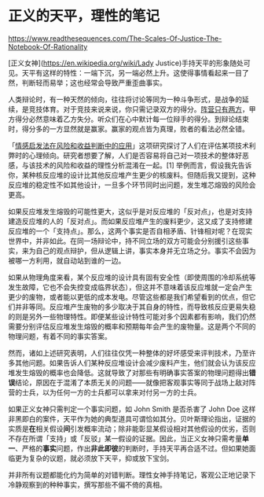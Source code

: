 # 正义的天平，理性的笔记

https://www.readthesequences.com/The-Scales-Of-Justice-The-Notebook-Of-Rationality

[正义女神](https://en.wikipedia.org/wiki/Lady Justice)手持天平的形象随处可见。天平有这样的特性：一端下沉，另一端必然上升。这使得事情看起来一目了然，判断轻而易举；这也经常会导致严重歪曲事实。

人类辩论时，有一种天然的倾向，往往将讨论等同为一种斗争形式，是战争的延续，是竞技体育。对于竞技来说来说，你只需记录双方的得分。[阵营只有两方](https://www.readthesequences.com/A-Fable-Of-Science-And-Politics)，甲方得分必然意味着乙方失分。听众们在心中默计每一位辩手的得分。到辩论结束时，得分多的一方显然就是赢家。赢家的观点皆为真理，败者的看法必然全错。

「[情感启发法在风险和收益判断中的应用](http://www-abc.mpib-berlin.mpg.de/users/r20/finucane00_the_affect_heuristic.pdf)」这项研究探讨了人们在评估某项技术利弊时的心理倾向。研究者想要了解，人们是否容易将自己对一项技术的整体好恶感，与该技术的风险和收益的理性分析混淆在一起。[1] 举例而言，假设我先告诉你，某种核反应堆的设计比其他反应堆产生更少的核废料。但随后我又提到，这种反应堆的稳定性不如其他设计，一旦多个环节同时出问题，发生堆芯熔毁的风险会更高。

如果反应堆发生熔毁的可能性更大，这似乎是对反应堆的「反对点」，也是对支持建造反应堆的人的「反对点」。而如果反应堆产生的废料更少，这又成了支持修建反应堆的一个「支持点」。那么，这两个事实是否自相矛盾、针锋相对呢？在现实世界中，并非如此。在同一场辩论中，持不同立场的双方可能会分别援引这些事实，来为自己的观点辩护，但从逻辑上讲，事实本身并无立场之分。事实不会因为被哪一方利用，就自动站到谁的一边。

如果从物理角度来看，某个反应堆的设计具有固有安全性（即使周围的冷却系统等发生故障，它也不会失控变成临界状态），但这并不意味着该反应堆就一定会产生更少的废物，或者能以更低的成本发电。尽管这些都是我们希望看到的优点，但它们并非等同。反应堆产生废物的多少取决于其自身的特性，而导致核反应更易失稳的则是另外一些物理特性。即便某些设计特性可能对多个因素都有影响，我们仍然需要分别评估反应堆发生熔毁的概率和预期每年会产生的废物量。这是两个不同的物理问题，有着不同的事实答案。

然而，诸如上述研究表明，人们往往仅凭一种整体的好坏感受来评判技术，乃至许多其他问题。如果告诉人们某种反应堆设计会减少废料产生，他们就会认为该反应堆发生熔毁的概率也会降低。这就导致了对那些有明确事实答案的物理问题得出**错误**结论，原因在于混淆了本质无关的问题——就像把客观事实等同于战场上敌对阵营的士兵，以为任何一方的士兵都可以拿来对付另一方的士兵。

如果正义女神只需判定一个事实问题，如 John Smith 是否杀害了 John Doe 这样非黑即白的案件，天平作为她的典型道具可谓恰如其分。贝叶斯理论指出，证据的实质是**在**相关假设**间**引发概率流动；除非能彰显某假设相对其他假设的优劣，否则不存在所谓「支持」或「反驳」某一假设的证据。因此，当正义女神只需考量**单一**、严格的**事实**问题，作出**非此即彼**的判断时，手持天平再合适不过。但如果她面临更为复杂的议题，就必须放下天平，抑或放下宝剑。 

并非所有议题都能化约为简单的对错判断。理性女神手持笔记，客观公正地记录下冷静观察到的种种事实，撰写那些不偏不倚的真相。